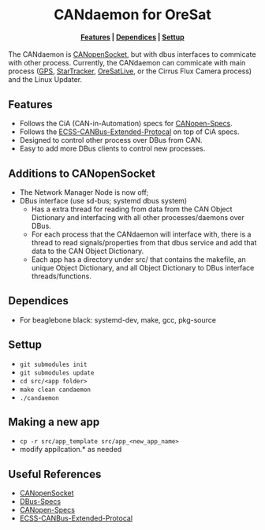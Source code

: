 <div align="center">
  <h1>
  <br> CANdaemon for OreSat </br>
  </h1>
  <h4>
    <a href="#features">Features</a> |
    <a href="#dependices">Dependices</a> |
    <a href="#settup">Settup</a>
  </h4>
</div>

The CANdaemon is [CANopenSocket], but with dbus interfaces to commicate with other process. Currently, the CANdaemon can commicate with main process ([GPS], [StarTracker], [OreSatLive], or the Cirrus Flux Camera process) and the Linux Updater.

## Features
- Follows the CiA (CAN-in-Automation) specs for [CANopen-Specs]. 
- Follows the [ECSS-CANBus-Extended-Protocal] on top of CiA specs.
- Designed to control other process over DBus from CAN.
- Easy to add more DBus clients to control new processes.

## Additions to CANopenSocket
- The Network Manager Node is now off;
- DBus interface (use sd-bus; systemd dbus system)
    - Has a extra thread for reading from data from the CAN Object Dictionary and interfacing with all other processes/daemons over DBus. 
    - For each process that the CANdaemon will interface with, there is a thread to read signals/properties from that dbus service and add that data to the CAN Object Dictionary.
    - Each app has a directory under src/ that contains the makefile, an unique Object Dictionary, and all Object Dictionary to DBus interface threads/functions.

## Dependices
- For beaglebone black: systemd-dev, make, gcc, pkg-source 

## Settup
- `git submodules init`
- `git submodules update`
- `cd src/<app folder>`
- `make clean candaemon`
- `./candaemon`

## Making a new app
- `cp -r src/app_template src/app_<new_app_name>`
- modify appilcation.* as needed

## Useful References
- [CANopenSocket]
- [DBus-Specs]
- [CANopen-Specs]
- [ECSS-CANBus-Extended-Protocal]

<!-- Other oresat repos -->
[GPS]:https://github.com/oresat/oresat-gps-software
[StarTracker]:https://github.com/oresat/oresat-star-tracker
[OreSatLive]:https://github.com/oresat/oresat-dxwifi-software

<!-- References --> 
[CANopenSocket]:https://github.com/CANopenNode/CANopenSocket
[DBus-Specs]:https://dbus.freedesktop.org/doc/dbus-specification.html
[CANopen-Specs]:https://www.can-cia.org/groups/specifications/
[ECSS-CANBus-Extended-Protocal]:https://ecss.nl/standard/ecss-e-st-50-15c-space-engineering-canbus-extension-protocol-1-may-2015/

